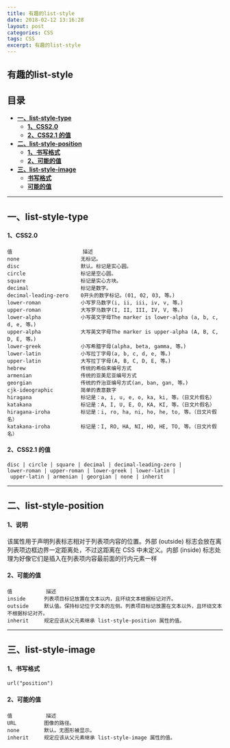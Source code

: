 ```yaml
---
title: 有趣的list-style
date: 2018-02-12 13:16:28
layout: post
categories: CSS
tags: CSS
excerpt: 有趣的list-style
---
```

## 有趣的list-style <span id="home">

## 目录

* **[一、list-style-type ](#1)**
 	* **[1、CSS2.0 ](#1.1)**
 	* **[2、CSS2.1 的值 ](#1.2)**
* **[二、list-style-position ](#2)**
 	* **[1、书写格式 ](#2.1)**
 	* **[2、可能的值 ](#2.2)**
* **[三、list-style-image ](#3)**
	* **[书写格式 ](#3.1)**
	* **[可能的值 ](#3.1)**

------

## 一、list-style-type <span id="1">
#### 1、CSS2.0 <span id="1.1">

	值						描述
	none					无标记。
	disc					默认。标记是实心圆。
	circle					标记是空心圆。
	square					标记是实心方块。
	decimal					标记是数字。
	decimal-leading-zero	0开头的数字标记。(01, 02, 03, 等。)
	lower-roman				小写罗马数字(i, ii, iii, iv, v, 等。)
	upper-roman				大写罗马数字(I, II, III, IV, V, 等。)
	lower-alpha				小写英文字母The marker is lower-alpha (a, b, c, d, e, 等。)
	upper-alpha				大写英文字母The marker is upper-alpha (A, B, C, D, E, 等。)
	lower-greek				小写希腊字母(alpha, beta, gamma, 等。)
	lower-latin				小写拉丁字母(a, b, c, d, e, 等。)
	upper-latin				大写拉丁字母(A, B, C, D, E, 等。)
	hebrew					传统的希伯来编号方式
	armenian				传统的亚美尼亚编号方式
	georgian				传统的乔治亚编号方式(an, ban, gan, 等。)
	cjk-ideographic			简单的表意数字
	hiragana				标记是：a, i, u, e, o, ka, ki, 等。（日文片假名）
	katakana				标记是：A, I, U, E, O, KA, KI, 等。（日文片假名）
	hiragana-iroha			标记是：i, ro, ha, ni, ho, he, to, 等。（日文片假名）
	katakana-iroha			标记是：I, RO, HA, NI, HO, HE, TO, 等。（日文片假名）

#### 2、CSS2.1 的值 <span id="1.2">

	disc | circle | square | decimal | decimal-leading-zero |
	lower-roman | upper-roman | lower-greek | lower-latin |
	 upper-latin | armenian | georgian | none | inherit

--------

## 二、list-style-position <span id="2">
#### 1、说明 <span id="2.1">
该属性用于声明列表标志相对于列表项内容的位置。外部 (outside) 标志会放在离列表项边框边界一定距离处，不过这距离在 CSS 中未定义。内部 (inside) 标志处理为好像它们是插入在列表项内容最前面的行内元素一样

#### 2、可能的值 <span id="2.2">

	值			描述
	inside		列表项目标记放置在文本以内，且环绕文本根据标记对齐。
	outside		默认值。保持标记位于文本的左侧。列表项目标记放置在文本以外，且环绕文本不根据标记对齐。
	inherit		规定应该从父元素继承 list-style-position 属性的值。

--------

## 三、list-style-image <span id="3">
#### 1、书写格式 <span id="3.1">

	url("position")

#### 2、可能的值 <span id="3.2">

	值			描述
	URL			图像的路径。
	none		默认。无图形被显示。
	inherit		规定应该从父元素继承 list-style-image 属性的值。

